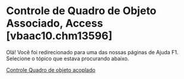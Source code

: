 
# Controle de Quadro de Objeto Associado, Access [vbaac10.chm13596]

Olá! Você foi redirecionado para uma das nossas páginas de Ajuda F1. Selecione o tópico que estava procurando abaixo.

[Controle Quadro de objeto acoplado](http://msdn.microsoft.com/library/9d087a78-278d-1b87-d1b4-22f836707efa%28Office.15%29.aspx)
